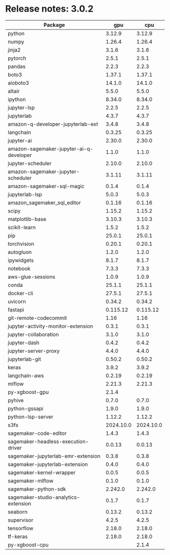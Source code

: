 # Release notes: 3.0.2

Package | gpu| cpu
---|---|---
python|3.12.9|3.12.9
numpy|1.26.4|1.26.4
jinja2|3.1.6|3.1.6
pytorch|2.5.1|2.5.1
pandas|2.2.3|2.2.3
boto3|1.37.1|1.37.1
aioboto3|14.1.0|14.1.0
altair|5.5.0|5.5.0
ipython|8.34.0|8.34.0
jupyter-lsp|2.2.5|2.2.5
jupyterlab|4.3.7|4.3.7
amazon-q-developer-jupyterlab-ext|3.4.8|3.4.8
langchain|0.3.25|0.3.25
jupyter-ai|2.30.0|2.30.0
amazon-sagemaker-jupyter-ai-q-developer|1.1.0|1.1.0
jupyter-scheduler|2.10.0|2.10.0
amazon-sagemaker-jupyter-scheduler|3.1.11|3.1.11
amazon-sagemaker-sql-magic|0.1.4|0.1.4
jupyterlab-lsp|5.0.3|5.0.3
amazon_sagemaker_sql_editor|0.1.16|0.1.16
scipy|1.15.2|1.15.2
matplotlib-base|3.10.3|3.10.3
scikit-learn|1.5.2|1.5.2
pip|25.0.1|25.0.1
torchvision|0.20.1|0.20.1
autogluon|1.2.0|1.2.0
ipywidgets|8.1.7|8.1.7
notebook|7.3.3|7.3.3
aws-glue-sessions|1.0.9|1.0.9
conda|25.1.1|25.1.1
docker-cli|27.5.1|27.5.1
uvicorn|0.34.2|0.34.2
fastapi|0.115.12|0.115.12
git-remote-codecommit|1.16|1.16
jupyter-activity-monitor-extension|0.3.1|0.3.1
jupyter-collaboration|3.1.0|3.1.0
jupyter-dash|0.4.2|0.4.2
jupyter-server-proxy|4.4.0|4.4.0
jupyterlab-git|0.50.2|0.50.2
keras|3.9.2|3.9.2
langchain-aws|0.2.19|0.2.19
mlflow|2.21.3|2.21.3
py-xgboost-gpu|2.1.4| 
pyhive|0.7.0|0.7.0
python-gssapi|1.9.0|1.9.0
python-lsp-server|1.12.2|1.12.2
s3fs|2024.10.0|2024.10.0
sagemaker-code-editor|1.4.3|1.4.3
sagemaker-headless-execution-driver|0.0.13|0.0.13
sagemaker-jupyterlab-emr-extension|0.3.8|0.3.8
sagemaker-jupyterlab-extension|0.4.0|0.4.0
sagemaker-kernel-wrapper|0.0.5|0.0.5
sagemaker-mlflow|0.1.0|0.1.0
sagemaker-python-sdk|2.242.0|2.242.0
sagemaker-studio-analytics-extension|0.1.7|0.1.7
seaborn|0.13.2|0.13.2
supervisor|4.2.5|4.2.5
tensorflow|2.18.0|2.18.0
tf-keras|2.18.0|2.18.0
py-xgboost-cpu| |2.1.4
